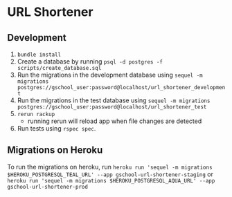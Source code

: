 # URL Shortener

## Development
1. `bundle install`
1. Create a database by running `psql -d postgres -f scripts/create_database.sql`
1. Run the migrations in the development database using `sequel -m migrations postgres://gschool_user:password@localhost/url_shortener_development`
1. Run the migrations in the test database using `sequel -m migrations postgres://gschool_user:password@localhost/url_shortener_test`
1. `rerun rackup`
    * running rerun will reload app when file changes are detected
1. Run tests using `rspec spec`.

## Migrations on Heroku

To run the migrations on heroku, run `heroku run 'sequel -m migrations $HEROKU_POSTGRESQL_TEAL_URL' --app gschool-url-shortener-staging`
or `heroku run 'sequel -m migrations $HEROKU_POSTGRESQL_AQUA_URL' --app gschool-url-shortener-prod`
